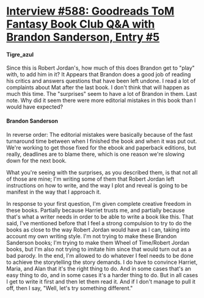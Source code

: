 # [Interview #588: Goodreads ToM Fantasy Book Club Q&A with Brandon Sanderson, Entry #5](https://www.theoryland.com/intvmain.php?i=588#5)

#### Tigre\_azul

Since this is Robert Jordan's, how much of this does Brandon get to "play" with, to add him in it? It Appears that Brandon does a good job of reading his critics and answers questions that have been left undone. I read a lot of complaints about Mat after the last book. I don't think that will happen as much this time. The "surprises" seem to have a lot of Brandon in them. Last note. Why did it seem there were more editorial mistakes in this book than I would have expected?

#### Brandon Sanderson

In reverse order: The editorial mistakes were basically because of the fast turnaround time between when I finished the book and when it was put out. We're working to get those fixed for the ebook and paperback editions, but really, deadlines are to blame there, which is one reason we're slowing down for the next book.

What you're seeing with the surprises, as you described them, is that not all of those are mine; I'm writing some of them that Robert Jordan left instructions on how to write, and the way I plot and reveal is going to be manifest in the way that I approach it.

In response to your first question, I'm given complete creative freedom in these books. Partially because Harriet trusts me, and partially because that's what a writer needs in order to be able to write a book like this. That said, I've mentioned before that I feel a strong compulsion to try to do the books as close to the way Robert Jordan would have as I can, taking into account my own writing style. I'm not trying to make these Brandon Sanderson books; I'm trying to make them Wheel of Time/Robert Jordan books, but I'm also not trying to imitate him since that would turn out as a bad parody. In the end, I'm allowed to do whatever I feel needs to be done to achieve the storytelling the story demands. I do have to convince Harriet, Maria, and Alan that it's the right thing to do. And in some cases that's an easy thing to do, and in some cases it's a harder thing to do. But in all cases I get to write it first and then let them read it. And if I don't manage to pull it off, then I say, "Well, let's try something different."

